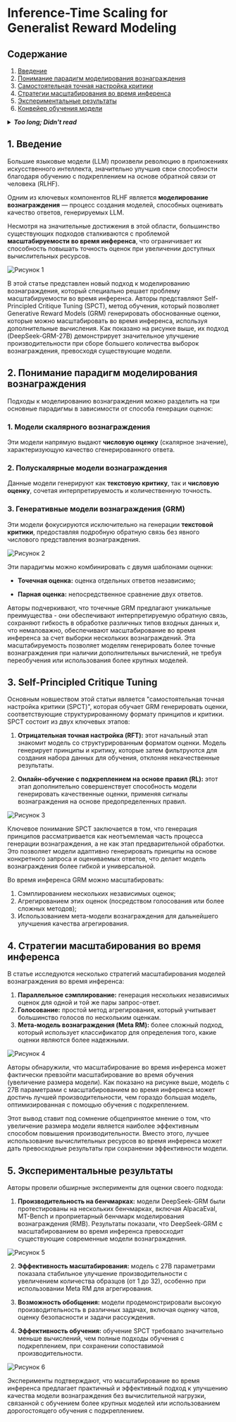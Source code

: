 # Inference-Time Scaling for Generalist Reward Modeling

## Содержание

1. [Введение](#введение)  
2. [Понимание парадигм моделирования вознаграждения](#понимание-парадигм-моделирования-вознаграждения)  
3. [Самостоятельная точная настройка критики](#самостоятельная-точная-настройка-критики)  
4. [Стратегии масштабирования во время инференса](#стратегии-масштабирования-во-время-инференса)  
5. [Экспериментальные результаты](#экспериментальные-результаты)  
6. [Конвейер обучения модели](#конвейер-обучения-модели)

<details> 
    <summary><em><strong>Too long; Didn't read</strong></em></summary>

## **Inference-Time Scaling for Generalist Reward Modeling (GRMs)**

### **Введение**

Этот документ представляет собой обзор исследования, посвящённого улучшению моделей вознаграждения (Reward Models, RM) для крупных языковых моделей (Large Language Models, LLMs), с особым акцентом на масштабирование производительности моделей вознаграждения в процессе инференса (inference-time scaling). Цель исследования — разработать эффективные методы обучения, позволяющие GRM (Generative Reward Models) адаптироваться к увеличению вычислительных ресурсов и демонстрировать высокую точность в широком спектре задач.

### **Основные проблемы и вызовы**

1. **Получение точных сигналов вознаграждения**  
   Reinforcement Learning (RL) играет важную роль в пост-обучении LLMs. Однако получение точных и значимых сигналов вознаграждения в различных предметных областях остаётся одной из ключевых проблем. Особенно это сложно в ситуациях, где нет явных правил или однозначно верифицируемых ответов.

2. **Гибкость модели вознаграждения**  
   Обобщённые модели вознаграждения (Generalist RMs) должны:
   - Поддерживать разнообразные типы входных данных.
   - Генерировать точные сигналы вознаграждения в различных доменах.

3. **Масштабируемость во время инференса**  
   Эффективная модель вознаграждения должна уметь:
   - Улучшать качество вознаграждений при увеличении вычислительных ресурсов.
   - Обучаться поведению, которое позволяет эффективно использовать дополнительные мощности, обеспечивая баланс между производительностью и затратами.

### **Решение: Generative Pointwise Reward Modeling (GRM)**

#### **Что такое GRM?**
Pointwise GRM — это подход, позволяющий унифицировать оценку как одного, так и нескольких ответов в рамках единого текстового представления. Это делает GRM гибкой и универсальной моделью вознаграждения.

#### **Формулировка GRM**
Для множества ответов {yi}n i=1 модель GRM генерирует соответствующие сигналы вознаграждения {Si}n i=1 следующим образом:

$$
\{S_i\}_{i=1}^n = f_{\text{point}}(R, \{y_i\}_{i=1}^n) = f_{\text{extract}}(C),
$$

где:

$$
R = C \sim r_{\theta}(x, \{y_i\}_{i=1}^n), \quad S_i \in \mathbb{R}.
$$

#### **Преимущества GRM**
- Единый формат для оценки одного, пары или множества ответов.
- Возможность масштабирования во время инференса через семплирование.
- Высокая гибкость и выразительность по сравнению со скалярными и полускалярными моделями.

### **Self-Principled Critique Tuning (SPCT)**

#### **Описание метода**
SPCT — новый метод обучения, направленный на улучшение масштабируемости GRM во время инференса. Метод использует правило-ориентированный онлайн RL, чтобы научить GRM адаптивно формулировать принципы и критики на основе входных данных.

#### **Как работает SPCT?**
- Использует rejective fine-tuning для начального этапа обучения.
- Затем применяет RL, основанный на правилах, для оптимизации генерации принципов и критики.
- Принципы направляют модель к более точной и детализированной оценке вознаграждений.

#### **Цель SPCT**
Создать GRM, способную динамически адаптироваться к запросам и отвечать более качественно и точно при увеличении доступных вычислительных ресурсов.

### **Масштабирование во время инференса**

#### **Техника семплирования и голосования**
- GRM может генерировать несколько наборов вознаграждений для одного и того же запроса.
- Окончательное вознаграждение определяется путём голосования среди результатов.
- Такой подход расширяет пространство возможных оценок и позволяет достигать более тонкой градации.

#### **Пример: DeepSeek-GRM**
- DeepSeek-GRM-27B обучалась с использованием SPCT на основе Gemma-2-27B.
- С увеличением объёма семплирования модель демонстрирует рост точности и детализации вознаграждений за счёт большего разнообразия принципов.

### **Meta RM: поддержка масштабирования**

#### **Зачем нужен Meta RM?**
Для улучшения качества голосования используется дополнительная модель — meta RM, которая оценивает корректность сгенерированных принципов и критик.

#### **Функции Meta RM**
- Фильтрация низкокачественных результатов.
- Повышение общей точности и надежности вознаграждений.
- Дополнительный уровень контроля в сложных задачах.

### **Сравнение с другими подходами**

| Тип RM              | Формат вознаграждения     | Гибкость | Масштабируемость | Выразительность |
|---------------------|----------------------------|-----------|--------------------|------------------|
| **Scalar RM**       | Число                      | Низкая    | Низкая             | Низкая           |
| **Semi-scalar RM**  | Текст + число              | Средняя   | Средняя            | Средняя          |
| **Generative RM**   | Только текст               | Высокая   | Высокая            | Высокая          |

### **Экспериментальные результаты**

- **DeepSeek-GRM-27B** показала значительное улучшение по сравнению с существующими методами:
  - Превосходит скалярные и полускалярные RM без выраженных смещений.
  - Конкурентоспособна с сильными публичными моделями (например, Nemotron-4-340B-Reward, GPT-4o).
- При масштабировании во время инференса DeepSeek-GRM-27B дополнительно улучшает свои показатели.
- Использование meta RM усиливает эффект масштабирования.
- Абляционные эксперименты подтверждают важность:
  - Генерации принципов.
  - Rejective sampling.
  - Обучающих данных общего назначения.

### **Будущие направления исследований**

1. Интеграция GRM в конвейеры онлайн RL.
2. Исследование совместного масштабирования GRM и моделей политики.
3. Использование GRM в качестве надёжных оффлайн-оценщиков для фундаментальных моделей.

### **Ключевые выводы**

- RL играет важную роль в пост-обучении LLM, но требует точных и гибких сигналов вознаграждения.
- Pointwise GRM предлагает универсальное и масштабируемое решение для моделирования вознаграждений.
- SPCT значительно улучшает качество и масштабируемость GRM благодаря обучению с генерацией принципов и критик.
- Параллельное семплирование и голосование позволяют эффективно использовать вычислительные ресурсы.
- Meta RM помогает повысить точность и надёжность оценок.
- DeepSeek-GRM-27B, обученная с помощью SPCT, превосходит другие подходы по производительности и устойчивости к смещениям.
- В отличие от скалярных и полускалярных RM, GRM обеспечивают более равномерное качество в различных задачах.

</details>    

## **1. Введение**

Большие языковые модели (LLM) произвели революцию в приложениях искусственного интеллекта, значительно улучшив свои способности благодаря обучению с подкреплением на основе обратной связи от человека (RLHF).  

Одним из ключевых компонентов RLHF является **моделирование вознаграждения** — процесс создания моделей, способных оценивать качество ответов, генерируемых LLM.  

Несмотря на значительные достижения в этой области, большинство существующих подходов сталкиваются с проблемой **масштабируемости во время инференса**, что ограничивает их способность повышать точность оценок при увеличении доступных вычислительных ресурсов.

![Рисунок 1](https://raw.githubusercontent.com/Verbasik/Weekly-arXiv-ML-AI-Research-Review/refs/heads/develop/2025/week-22/assets/Image_01.jpeg)

В этой статье представлен новый подход к моделированию вознаграждения, который специально решает проблему масштабируемости во время инференса. Авторы представляют Self-Principled Critique Tuning (SPCT), метод обучения, который позволяет Generative Reward Models (GRM) генерировать обоснованные оценки, которые можно масштабировать во время инференса, используя дополнительные вычисления. Как показано на рисунке выше, их подход (DeepSeek-GRM-27B) демонстрирует значительное улучшение производительности при сборе большего количества выборок вознаграждения, превосходя существующие модели.

## **2. Понимание парадигм моделирования вознаграждения**

Подходы к моделированию вознаграждения можно разделить на три основные парадигмы в зависимости от способа генерации оценок:

### 1. Модели скалярного вознаграждения
Эти модели напрямую выдают **числовую оценку** (скалярное значение), характеризующую качество сгенерированного ответа.

### 2. Полускалярные модели вознаграждения
Данные модели генерируют как **текстовую критику**, так и **числовую оценку**, сочетая интерпретируемость и количественную точность.

### 3. Генеративные модели вознаграждения (GRM)
Эти модели фокусируются исключительно на генерации **текстовой критики**, предоставляя подробную обратную связь без явного числового представления вознаграждения.

![Рисунок 2](https://raw.githubusercontent.com/Verbasik/Weekly-arXiv-ML-AI-Research-Review/refs/heads/develop/2025/week-22/assets/Image_02.jpeg)

Эти парадигмы можно комбинировать с двумя шаблонами оценки:

- **Точечная оценка:** оценка отдельных ответов независимо;

- **Парная оценка:** непосредственное сравнение двух ответов.

Авторы подчеркивают, что точечные GRM предлагают уникальные преимущества - они обеспечивают интерпретируемую обратную связь, сохраняют гибкость в обработке различных типов входных данных и, что немаловажно, обеспечивают масштабирование во время инференса за счет выборки нескольких вознаграждений. Эта масштабируемость позволяет моделям генерировать более точные вознаграждения при наличии дополнительных вычислений, не требуя переобучения или использования более крупных моделей.

## **3. Self-Principled Critique Tuning**

Основным новшеством этой статьи является "самостоятельная точная настройка критики (SPCT)", которая обучает GRM генерировать оценки, соответствующие структурированному формату принципов и критики. SPCT состоит из двух ключевых этапов:

1. **Отрицательная точная настройка (RFT):** этот начальный этап знакомит модель со структурированным форматом оценки. Модель генерирует принципы и критику, которые затем фильтруются для создания набора данных для обучения, отклоняя некачественные результаты.

2. **Онлайн-обучение с подкреплением на основе правил (RL):** этот этап дополнительно совершенствует способность модели генерировать качественные оценки, применяя сигналы вознаграждения на основе предопределенных правил.

![Рисунок 3](https://raw.githubusercontent.com/Verbasik/Weekly-arXiv-ML-AI-Research-Review/refs/heads/develop/2025/week-22/assets/Image_03.jpeg)

Ключевое понимание SPCT заключается в том, что генерация принципов рассматривается как неотъемлемая часть процесса генерации вознаграждения, а не как этап предварительной обработки. Это позволяет модели адаптивно генерировать принципы на основе конкретного запроса и оцениваемых ответов, что делает модель вознаграждения более гибкой и универсальной.

Во время инференса GRM можно масштабировать:

1. Сэмплированием нескольких независимых оценок;
2. Агрегированием этих оценок (посредством голосования или более сложных методов);
3. Использованием мета-модели вознаграждения для дальнейшего улучшения качества агрегирования.

## **4. Стратегии масштабирования во время инференса**

В статье исследуются несколько стратегий масштабирования моделей вознаграждения во время инференса:

1. **Параллельное сэмплирование:** генерация нескольких независимых оценок для одной и той же пары запрос-ответ.
2. **Голосование:** простой метод агрегирования, который учитывает большинство голосов по нескольким оценкам.
3. **Мета-модель вознаграждения (Meta RM):** более сложный подход, который использует классификатор для определения того, какие оценки являются более надежными.

![Рисунок 4](https://raw.githubusercontent.com/Verbasik/Weekly-arXiv-ML-AI-Research-Review/refs/heads/develop/2025/week-22/assets/Image_04.jpeg)

Авторы обнаружили, что масштабирование во время инференса может фактически превзойти масштабирование во время обучения (увеличение размера модели). Как показано на рисунке выше, модель с 27B параметрами с масштабированием во время инференса может достичь лучшей производительности, чем гораздо большая модель, оптимизированная с помощью обучения с подкреплением.

Этот вывод ставит под сомнение общепринятое мнение о том, что увеличение размера модели является наиболее эффективным способом повышения производительности. Вместо этого, лучшее использование вычислительных ресурсов во время инференса может дать превосходные результаты при сохранении эффективности модели.

## **5. Экспериментальные результаты**

Авторы провели обширные эксперименты для оценки своего подхода:

1. **Производительность на бенчмарках:** модели DeepSeek-GRM были протестированы на нескольких бенчмарках, включая AlpacaEval, MT-Bench и проприетарный бенчмарк моделирования вознаграждения (RMB). Результаты показали, что DeepSeek-GRM с масштабированием во время инференса превосходит существующие современные модели вознаграждения.

![Рисунок 5](https://raw.githubusercontent.com/Verbasik/Weekly-arXiv-ML-AI-Research-Review/refs/heads/develop/2025/week-22/assets/Image_05.jpeg)

2. **Эффективность масштабирования:** модель с 27B параметрами показала стабильное улучшение производительности с увеличением количества образцов (от 1 до 32), особенно при использовании Meta RM для агрегирования.

3. **Возможность обобщения:** модели продемонстрировали высокую производительность в различных задачах, включая оценку чатов, оценку безопасности и задачи рассуждения.

4. **Эффективность обучения:** обучение SPCT требовало значительно меньше вычислений, чем полные подходы обучения с подкреплением, при сохранении сопоставимой производительности.

![Рисунок 6](https://raw.githubusercontent.com/Verbasik/Weekly-arXiv-ML-AI-Research-Review/refs/heads/develop/2025/week-22/assets/Image_06.jpeg)

Эксперименты подтверждают, что масштабирование во время инференса предлагает практичный и эффективный подход к улучшению качества модели вознаграждения без вычислительной нагрузки, связанной с обучением более крупных моделей или использованием дорогостоящего обучения с подкреплением.

